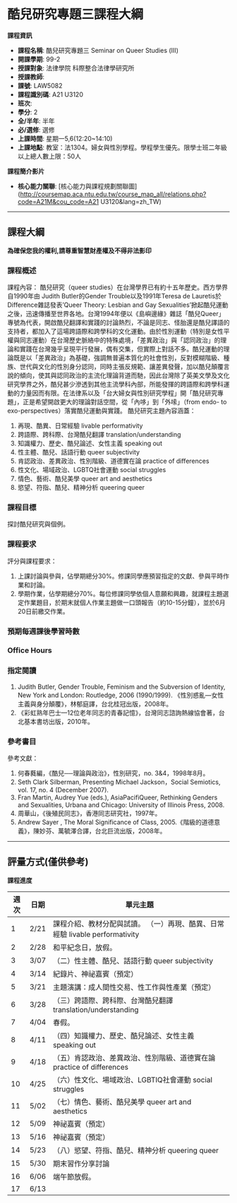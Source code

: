 # 酷兒研究專題三課程大綱

**課程資訊**

- **課程名稱**: 酷兒研究專題三 Seminar on Queer Studies (Ⅲ)
- **開課學期**: 99-2
- **授課對象**: 法律學院 科際整合法律學研究所
- **授課教師**: 
- **課號**: LAW5082
- **課程識別碼**: A21 U3120
- **班次**: 
- **學分**: 2
- **全/半年**: 半年
- **必/選修**: 選修
- **上課時間**: 星期一5,6(12:20~14:10)
- **上課地點**: 教室：法1304。婦女與性別學程。學程學生優先。限學士班二年級以上總人數上限：50人

**課程簡介影片**

- **核心能力關聯**: [核心能力與課程規劃關聯圖](http://coursemap.aca.ntu.edu.tw/course_map_all/relations.php?code=A21M&cou_code=A21 U3120&lang=zh_TW)

---

## 課程大綱

**為確保您我的權利,請尊重智慧財產權及不得非法影印**

### 課程概述

課程內容： 酷兒研究（queer studies）在台灣學界已有約十五年歷史。西方學界自1990年由 Judith Butler的Gender Trouble以及1991年Teresa de Lauretis於Difference雜誌發表’Queer Theory: Lesbian and Gay Sexualities’掀起酷兒運動之後，迅速傳播至世界各地。台灣1994年便以《島嶼邊緣》雜誌「酷兒Queer」專號為代表，開啟酷兒翻譯和實踐的討論熱烈，不論是同志、怪胎還是酷兒譯語的支持者，都加入了這場跨語際和跨學科的文化運動。由於性別運動（特別是女性平權與同志運動）在台灣歷史脈絡中的特殊處境，「差異政治」與「認同政治」的理論和實踐在台灣幾乎呈現平行發展，偶有交集，但實際上對話不多。酷兒運動的理論既是以「差異政治」為基礎，強調無普遍本質化的社會性別，反對模糊階級、種族、世代與文化的性別身分認同，同時主張反規範、讓差異發聲，加以酷兒顛覆言說的傾向，使其與認同政治的主流化理論背道而馳，因此台灣除了英美文學及文化研究學界之外，酷兒甚少滲透到其他主流學科內部，所能發揮的跨語際和跨學科運動的力量因而有限。在法律系以及「台大婦女與性別研究學程」開「酷兒研究專題」，正是希望開啟更大的理論對話空間，從「內哆」到「外嗦」（from endo- to exo-perspectives）落實酷兒運動與實踐。 酷兒研究主題內容涵蓋： 
1. 再現、酷異、日常經驗 livable performativity
2. 跨語際、跨科際、台灣酷兒翻譯 translation/understanding
3. 知識權力、歷史、酷兒論述、女性主義 speaking out
4. 性主體、酷兒、話語行動 queer subjectivity
5. 肯認政治、差異政治、性別階級、道德實在論 practice of differences
6. 性文化、場域政治、LGBTQ社會運動 social struggles
7. 情色、藝術、酷兒美學 queer art and aesthetics
8. 慾望、符指、酷兒、精神分析 queering queer

### 課程目標

探討酷兒研究與個例。

### 課程要求

評分與課程要求： 
1. 上課討論與參與，佔學期總分30%。修課同學應預習指定的文獻、參與平時作業和討論。 
2. 學期作業，佔學期總分70%。每位修課同學依個人意願和興趣，就課程主題選定作業題目，於期末就個人作業主題做一口頭報告（約10-15分鐘），並於6月20日前繳交作業。

### 預期每週課後學習時數

### Office Hours

### 指定閱讀

1. Judith Butler, Gender Trouble, Feminism and the Subversion of Identity, New York and London: Routledge, 2006 (1990/1999). 《性別惑亂—女性主義與身分顛覆》，林郁庭譯，台北桂冠出版，2008年。
2. 《彩虹熟年巴士—12位老年同志的青春記憶》，台灣同志諮詢熱線協會著，台北基本書坊出版，2010年。

### 參考書目

參考文獻： 
1. 何春蕤編，《酷兒──理論與政治》，性別研究，no. 3&4，1998年8月。
2. Seth Clark Silberman, Presenting Michael Jackson，Social Semiotics, vol. 17, no. 4 (December 2007).
3. Fran Martin, Audrey Yue (eds.), AsiaPacifiQueer, Rethinking Genders and Sexualities, Urbana and Chicago: University of Illinois Press, 2008.
4. 周華山，《後殖民同志》，香港同志研究社，1997年。
5. Andrew Sayer , The Moral Significance of Class, 2005.《階級的道德意義》，陳妙芬、萬毓澤合譯，台北巨流出版，2008年。

---

## 評量方式(僅供參考)

**課程進度**

| 週次 | 日期   | 單元主題                                           |
|------|--------|--------------------------------------------------|
| 1    | 2/21   | 課程介紹、教材分配與試讀。 （一）再現、酷異、日常經驗 livable performativity |
| 2    | 2/28   | 和平紀念日，放假。                               |
| 3    | 3/07   | （二）性主體、酷兒、話語行動 queer subjectivity |
| 4    | 3/14   | 紀錄片、神祕嘉賓（預定）                         |
| 5    | 3/21   | 主題演講：成人間性交易、性工作與性產業（預定） |
| 6    | 3/28   | （三）跨語際、跨科際、台灣酷兒翻譯 translation/understanding |
| 7    | 4/04   | 春假。                                           |
| 8    | 4/11   | （四）知識權力、歷史、酷兒論述、女性主義 speaking out |
| 9    | 4/18   | （五）肯認政治、差異政治、性別階級、道德實在論 practice of differences |
| 10   | 4/25   | （六）性文化、場域政治、LGBTIQ社會運動 social struggles |
| 11   | 5/02   | （七）情色、藝術、酷兒美學 queer art and aesthetics |
| 12   | 5/09   | 神祕嘉賓（預定）                                 |
| 13   | 5/16   | 神祕嘉賓（預定）                                 |
| 14   | 5/23   | （八）慾望、符指、酷兒、精神分析 queering queer |
| 15   | 5/30   | 期末習作分享討論                                 |
| 16   | 6/06   | 端午節放假。                                     |
| 17   | 6/13   |                                                    |
